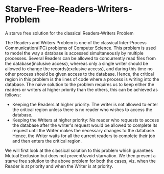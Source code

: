 # Starve-Free-Readers-Writers-Problem
A starve free solution for the classical Readers-Writers Problem

The Readers and Writers Problem is one of the classical Inter-Process Communication(IPC) problems of Computer Science. This problem is used to model the way a database is accessed simultaneously by multiple processes.
Several Readers can be allowed to concurrently read files from the database(inclusive access), whereas only a single writer should be allowed to change the records(exclusive access), and during this time no other process should be given access to the database. Hence, the critical region in this problem is the lines of code where a process is writing into the database.
The naive solution to the problem requires us to keep either the readers or writers at higher priority than the others, this can be achieved as follows:
* Keeping the Readers at higher priority: The writer is not allowed to enter the critical region unless there is no reader who wishes to access the database.
* Keeping the Writers at higher priority: No reader who requests to access the database after the writer's request would be allowed to complete its request until the Writer makes the necessary changes to the database. Hence, the Writer waits for all the current readers to complete their job and then enters the critical region.  

We will first look at the classical solution to this problem which gurantees Mutual Exclusion but does not prevent/avoid starvation. We then present a starve free solution to the above problem for both the cases, viz. when the Reader is at priority and when the Writer is at priority.
